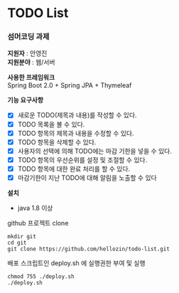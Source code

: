 # TODO List

### 섬머코딩 과제

**지원자** : 안영진  
**지원분야** : 웹/서버

**사용한 프레임워크**  
Spring Boot 2.0 + Spring JPA + Thymeleaf

**기능 요구사항**
- [x] 새로운 TODO(제목과 내용)를 작성할 수 있다.
- [x] TODO 목록을 볼 수 있다.
- [x] TODO 항목의 제목과 내용을 수정할 수 있다.
- [x] TODO 항목을 삭제할 수 있다.
- [x] 사용자의 선택에 의해 TODO에는 마감 기한을 넣을 수 있다.
- [x] TODO 항목의 우선순위를 설정 및 조절할 수 있다.
- [x] TODO 항목에 대한 완료 처리를 할 수 있다.
- [x] 마감기한이 지난 TODO에 대해 알림을 노출할 수 있다

**설치**

- java 1.8 이상

github 프로젝트 clone
```$xslt
mkdir git
cd git
git clone https://github.com/hellozin/todo-list.git
```

배포 스크립트인 deploy.sh 에 실행권한 부여 및 실행
```$xslt
chmod 755 ./deploy.sh
./deploy.sh
```